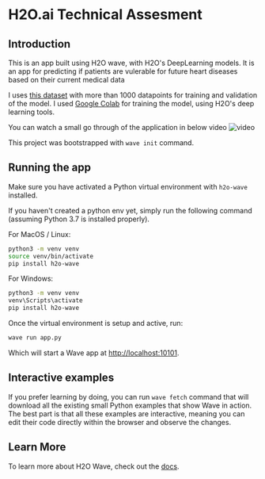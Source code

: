# H2O.ai Technical Assesment

## Introduction

This is an app built using H2O wave, with H2O's DeepLearning models. It is an app for predicting if patients are vulerable for future heart diseases based on their current medical data

I uses [this dataset](https://www.kaggle.com/datasets/fedesoriano/heart-failure-prediction) with more than 1000 datapoints for training and validation of the model.
I used [Google Colab](https://colab.research.google.com/drive/14E5uij9zbBW1TdRGGLkAAl-yFF0EeejJ?usp=sharing) for training the model, using H2O's deep learning tools.

You can watch a small go through of the application in below video
![video](https://youtu.be/JtG0GZEk6_k?si=ZDrtLAidh0z_ROD2)

This project was bootstrapped with `wave init` command.

## Running the app

Make sure you have activated a Python virtual environment with `h2o-wave` installed.

If you haven't created a python env yet, simply run the following command (assuming Python 3.7 is installed properly).

For MacOS / Linux:

```sh
python3 -m venv venv
source venv/bin/activate
pip install h2o-wave
```

For Windows:

```sh
python3 -m venv venv
venv\Scripts\activate
pip install h2o-wave
```

Once the virtual environment is setup and active, run:

```sh
wave run app.py
```

Which will start a Wave app at <http://localhost:10101>.

## Interactive examples

If you prefer learning by doing, you can run `wave fetch` command that will download all the existing small Python examples that show Wave in action. The best part is that all these examples are interactive, meaning you can edit their code directly within the browser and observe the changes.

## Learn More

To learn more about H2O Wave, check out the [docs](https://wave.h2o.ai/).
